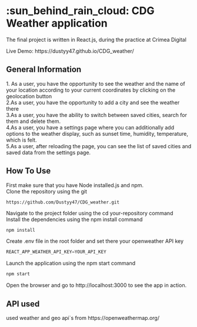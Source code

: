<h1>:sun_behind_rain_cloud: CDG Weather application</h1>
<p>The final project is written in React.js, during the practice at Crimea Digital</p>
<p>Live Demo: https://dustyy47.github.io/CDG_weather/</p>
<h2>General Information</h2>
1. As a user, you have the opportunity to see the weather and the name of your location according to your current coordinates by clicking on the geolocation button </br>
2.As a user, you have the opportunity to add a city and see the weather there </br>
3.As a user, you have the ability to switch between saved cities, search for them and delete them. </br>
4.As a user, you have a settings page where you can additionally add options to the weather display, such as sunset time, humidity, temperature, which is felt. </br>
5.As a user, after reloading the page, you can see the list of saved cities and saved data from the settings page. </br>

<h2>How To Use</h2>
First make sure that you have Node installed.js and npm. </br>
Clone the repository using the git </br>

   ```git
   https://github.com/Dustyy47/CDG_weather.git
   ```
Navigate to the project folder using the cd your-repository command </br>
Install the dependencies using the npm install command </br>

   ```javascript
   npm install
   ```
Create .env file in the root folder and set there your openweather API key

   ```javascript
   REACT_APP_WEATHER_API_KEY=YOUR_API_KEY
   ```

Launch the application using the npm start command </br>
   ```javascript
   npm start
   ```
Open the browser and go to http://localhost:3000 to see the app in action. </br>

<h2>API used</h2>
used weather and geo api`s from https://openweathermap.org/
